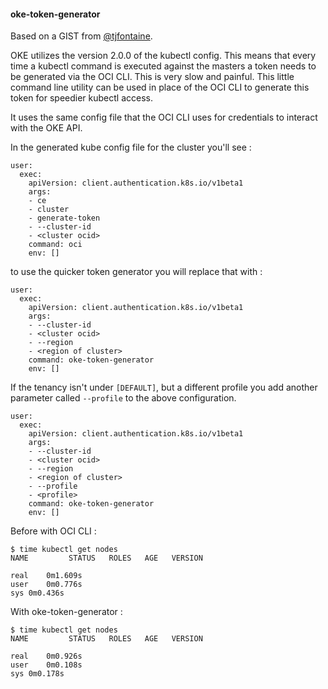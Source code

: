 #### oke-token-generator

Based on a GIST from [@tjfontaine](https://github.com/tjfontaine/).

OKE utilizes the version 2.0.0 of the kubectl config. This means that every time a kubectl command
is executed against the masters a token needs to be generated via the OCI CLI. This is very slow
and painful. This little command line utility can be used in place of the OCI CLI to generate this
token for speedier kubectl access.

It uses the same config file that the OCI CLI uses for credentials to interact with the OKE API.

In the generated kube config file for the cluster you'll see :

```
user:
  exec:
    apiVersion: client.authentication.k8s.io/v1beta1
    args:
    - ce
    - cluster
    - generate-token
    - --cluster-id
    - <cluster ocid>
    command: oci
    env: []
```

to use the quicker token generator you will replace that with :

```
user:
  exec:
    apiVersion: client.authentication.k8s.io/v1beta1
    args:
    - --cluster-id
    - <cluster ocid>
    - --region
    - <region of cluster>
    command: oke-token-generator
    env: []
```

If the tenancy isn't under `[DEFAULT]`, but a different profile you add another parameter called `--profile`
to the above configuration.

```
user:
  exec:
    apiVersion: client.authentication.k8s.io/v1beta1
    args:
    - --cluster-id
    - <cluster ocid>
    - --region
    - <region of cluster>
    - --profile
    - <profile>
    command: oke-token-generator
    env: []
```

Before with OCI CLI :

```
$ time kubectl get nodes
NAME         STATUS   ROLES   AGE   VERSION

real	0m1.609s
user	0m0.776s
sys	0m0.436s
```

With oke-token-generator :

```
$ time kubectl get nodes
NAME         STATUS   ROLES   AGE   VERSION

real	0m0.926s
user	0m0.108s
sys	0m0.178s
```
